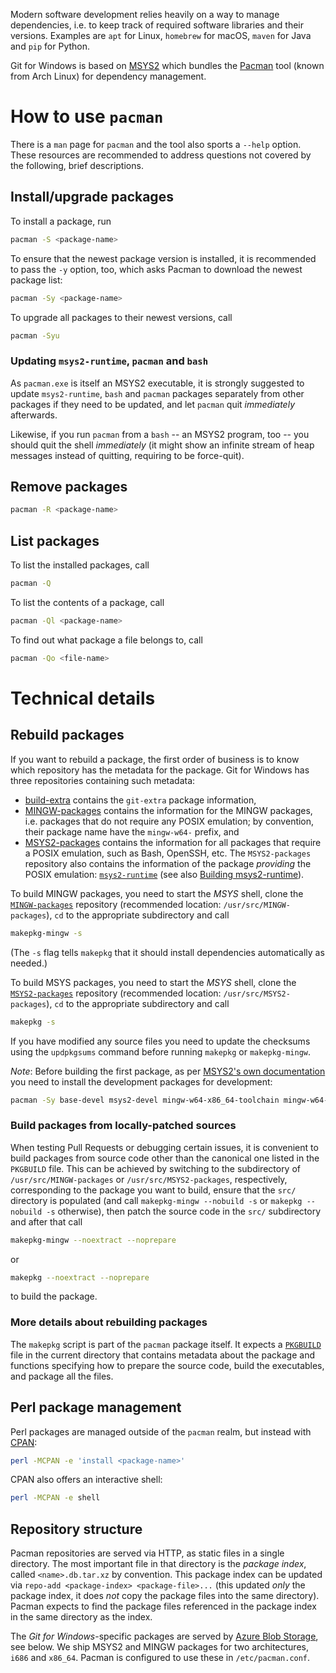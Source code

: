 Modern software development relies heavily on a way to manage dependencies, i.e. to keep track of required software libraries and their versions. Examples are `apt` for Linux, `homebrew` for macOS, `maven` for Java and `pip` for Python.

Git for Windows is based on [MSYS2](https://msys2.github.io/) which bundles the [Pacman](https://wiki.archlinux.org/index.php/Pacman) tool (known from Arch Linux) for dependency management.

# How to use `pacman`

There is a `man` page for `pacman` and the tool also sports a `--help` option. These resources are recommended to address questions not covered by the following, brief descriptions.

## Install/upgrade packages

To install a package, run

```bash
pacman -S <package-name>
```

To ensure that the newest package version is installed, it is recommended to pass the `-y` option, too, which asks Pacman to download the newest package list:

```bash
pacman -Sy <package-name>
```

To upgrade all packages to their newest versions, call

```bash
pacman -Syu
```

### Updating `msys2-runtime`, `pacman` and `bash`

As `pacman.exe` is itself an MSYS2 executable, it is strongly suggested to update `msys2-runtime`, `bash` and `pacman` packages separately from other packages if they need to be updated, and let `pacman` quit *immediately* afterwards.

Likewise, if you run `pacman` from a `bash` -- an MSYS2 program, too -- you should quit the shell *immediately* (it might show an infinite stream of heap messages instead of quitting, requiring to be force-quit).

## Remove packages

```bash
pacman -R <package-name>
```

## List packages

To list the installed packages, call

```bash
pacman -Q
```

To list the contents of a package, call

```bash
pacman -Ql <package-name>
```

To find out what package a file belongs to, call

```bash
pacman -Qo <file-name>
```

# Technical details

## Rebuild packages

If you want to rebuild a package, the first order of business is to know which repository has the metadata for the package. Git for Windows has three repositories containing such metadata:

- [build-extra](https://github.com/git-for-windows/build-extra) contains the `git-extra` package information,
- [MINGW-packages](https://github.com/git-for-windows/MINGW-packages) contains the information for the MINGW packages, i.e. packages that do not require any POSIX emulation; by convention, their package name have the `mingw-w64-` prefix, and
- [MSYS2-packages](https://github.com/git-for-windows/MSYS2-packages) contains the information for all packages that require a POSIX emulation, such as Bash, OpenSSH, etc. The `MSYS2-packages` repository also contains the information of the package *providing* the POSIX emulation: [`msys2-runtime`](https://github.com/git-for-windows/msys2-runtime) (see also [Building msys2-runtime](Building-msys2-runtime)).

To build MINGW packages, you need to start the *MSYS* shell, clone the [`MINGW-packages`](https://github.com/git-for-windows/MINGW-packages) repository (recommended location: `/usr/src/MINGW-packages`), `cd` to the appropriate subdirectory and call

```bash
makepkg-mingw -s
```
 
(The `-s` flag tells `makepkg` that it should install dependencies automatically as needed.)

To build MSYS packages, you need to start the *MSYS* shell, clone the [`MSYS2-packages`](https://github.com/git-for-windows/MSYS2-packages) repository (recommended location: `/usr/src/MSYS2-packages`), `cd` to the appropriate subdirectory and call

```bash
makepkg -s
```

If you have modified any source files you need to update the checksums using the `updpkgsums` command before running `makepkg` or `makepkg-mingw`.

*Note*: Before building the first package, as per [MSYS2's own documentation](https://github.com/msys2/msys2/wiki/Creating-Packages) you need to install the development packages for development:

```sh
pacman -Sy base-devel msys2-devel mingw-w64-x86_64-toolchain mingw-w64-i686-toolchain
```

### Build packages from locally-patched sources

When testing Pull Requests or debugging certain issues, it is convenient to build packages from source code other than the canonical one listed in the `PKGBUILD` file. This can be achieved by switching to the subdirectory of `/usr/src/MINGW-packages` or `/usr/src/MSYS2-packages`, respectively, corresponding to the package you want to build, ensure that the `src/` directory is populated (and call `makepkg-mingw --nobuild -s` or `makepkg --nobuild -s` otherwise), then patch the source code in the `src/` subdirectory and after that call

```bash
makepkg-mingw --noextract --noprepare
```

or

```bash
makepkg --noextract --noprepare
```

to build the package.

### More details about rebuilding packages

The `makepkg` script is part of the `pacman` package itself. It expects a [`PKGBUILD`](https://wiki.archlinux.org/index.php/PKGBUILD) file in the current directory that contains metadata about the package and functions specifying how to prepare the source code, build the executables, and package all the files.

## Perl package management

Perl packages are managed outside of the `pacman` realm, but instead with [CPAN](http://www.cpan.org/):

```bash
perl -MCPAN -e 'install <package-name>'
```

CPAN also offers an interactive shell:

```bash
perl -MCPAN -e shell
```

## Repository structure

Pacman repositories are served via HTTP, as static files in a single directory. The most important file in that directory is the *package index*, called `<name>.db.tar.xz` by convention. This package index can be updated via `repo-add <package-index> <package-file>...` (this updated *only* the package index, it does *not* copy the package files into the same directory). Pacman expects to find the package files referenced in the package index in the same directory as the index.

The *Git for Windows*-specific packages are served by [Azure Blob Storage](https://azure.microsoft.com/en-us/services/storage/blobs/), see below. We ship MSYS2 and MINGW packages for two architectures, `i686` and `x86_64`. Pacman is configured to use these in `/etc/pacman.conf`.
